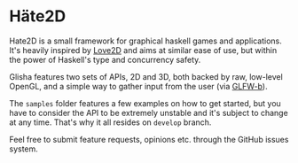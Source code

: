 Häte2D
======

Hate2D is a small framework for graphical haskell games and applications. It's heavily inspired by [Love2D](http://love2d.org/) and aims at similar ease of use, but within the power of Haskell's type and concurrency safety.

Glisha features two sets of APIs, 2D and 3D, both backed by raw, low-level OpenGL, and a simple way to gather input from the user (via [GLFW-b](http://hackage.haskell.org/package/GLFW-b)).

The `samples` folder features a few examples on how to get started, but you have to consider the API to be extremely unstable and it's subject to change at any time. That's why it all resides on `develop` branch.

Feel free to submit feature requests, opinions etc. through the GitHub issues system.
